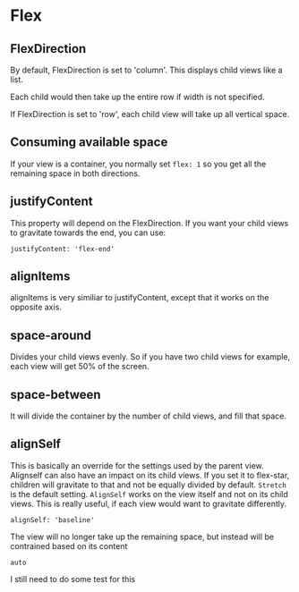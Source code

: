# Flex

## FlexDirection 

By default, FlexDirection is set to 'column'. This displays child views like a list.

Each child would then take up the entire row if width is not specified.

If FlexDirection is set to 'row', each child view will take up all vertical space.


## Consuming available space

If your view is a container, you normally set ```flex: 1``` so you get all the remaining space in both directions.


## justifyContent


This property will depend on the FlexDirection. If you want your child views to gravitate towards the end, you can use:

```justifyContent: 'flex-end'```
 

## alignItems

 
 alignItems is very similiar to justifyContent, except that it works on the opposite axis.
 

## space-around

Divides your child views evenly. So if you have two child views for example, each view will get 50% of the screen.
## space-between
It will divide the container by the number of child views, and fill that space.
## alignSelf
This is basically an override for the settings used by the parent view.
Alignself can also have an impact on its child views. If you set it to flex-star, children will gravitate to that and not be equally divided by default.
```Stretch``` is the default setting.
```AlignSelf``` works on the view itself and not on its child views. This is really useful, if each view would want to gravitate differently.
```
alignSelf: 'baseline'
```

The view will no longer take up the remaining space, but instead will be contrained based on its content 
```
auto
```
I still need to do some test for this